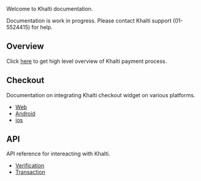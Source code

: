 Welcome to Khalti documentation.

Documentation is work in progress.
Please contact Khalti support (01-5524415) for help.

## Overview
Click [here](./overview.md) to get high level overview of Khalti payment process.

## Checkout
Documentation on integrating Khalti checkout widget on various platforms.

- [Web](./checkout/web.md)
- [Android](./checkout/android.md)
- [ios](./checkout/ios.md)

## API
API reference for intereacting with Khalti.

- [Verification](./api/verification.md)
- [Transaction](./api/transaction.md)
